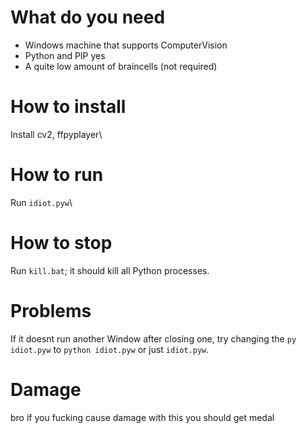 # What do you need
- Windows machine that supports ComputerVision
- Python and PIP yes
- A quite low amount of braincells (not required)

# How to install
Install cv2, ffpyplayer\

# How to run
Run `idiot.pyw`\

# How to stop
Run `kill.bat`; it should kill all Python processes.

# Problems
If it doesnt run another Window after closing one, try changing the `py idiot.pyw` to `python idiot.pyw` or just `idiot.pyw`.

# Damage
bro if you fucking cause damage with this you should get medal
